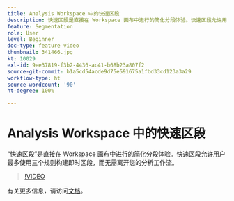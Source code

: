 ```yaml
---
title: Analysis Workspace 中的快速区段
description: 快速区段是直接在 Workspace 画布中进行的简化分段体验。快速区段允许用户最多使用三个规则构建即时区段，而无需离开您的分析工作流。
feature: Segmentation
role: User
level: Beginner
doc-type: feature video
thumbnail: 341466.jpg
kt: 10029
exl-id: 9ee37819-f3b2-4436-ac41-b68b23a807f2
source-git-commit: b1a5cd54acde9d75e591675a1fbd33cd123a3a29
workflow-type: ht
source-wordcount: '90'
ht-degree: 100%

---
```


# Analysis Workspace 中的快速区段

“快速区段”是直接在 Workspace 画布中进行的简化分段体验。快速区段允许用户最多使用三个规则构建即时区段，而无需离开您的分析工作流。

>[!VIDEO](https://video.tv.adobe.com/v/341466/?quality=12&learn=on)

有关更多信息，请访问[文档](https://experienceleague.adobe.com/docs/analytics/analyze/analysis-workspace/components/segments/quick-segments.html?lang=zh-Hans)。
